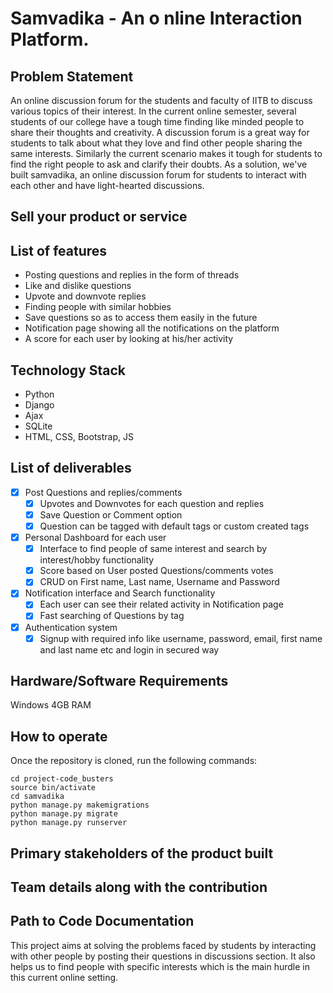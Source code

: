 
# Samvadika - An o  nline Interaction Platform.


## Problem Statement
An online discussion forum for the students and faculty of IITB to discuss various topics of their interest.
In the current online semester, several students of our college have a tough time finding like minded people to share their thoughts and creativity. A discussion forum is a great way for students to talk about what they love and find other people sharing the same interests. Similarly the current scenario makes it tough for students to find the right people to ask and clarify their doubts. As a solution, we've built samvadika, an online discussion forum for students to interact with each other and have light-hearted discussions.


## Sell your product or service


## List of features
- Posting questions and replies in the form of threads
- Like and dislike questions
- Upvote and downvote replies
- Finding people with similar hobbies
- Save questions so as to access them easily in the future
- Notification page showing all the notifications on the platform
- A score for each user by looking at his/her activity

## Technology Stack
- Python
- Django
- Ajax
- SQLite
- HTML, CSS, Bootstrap, JS

## List of deliverables
- [x] Post Questions and replies/comments
  - [x] Upvotes and Downvotes for each question and replies
  - [x] Save Question or Comment option
  - [x] Question can be tagged with default tags or custom created tags
- [x] Personal Dashboard for each user
  - [x] Interface to find people of same interest and search by interest/hobby functionality
  - [x] Score based on User posted Questions/comments votes
  - [x] CRUD on First name, Last name, Username and Password
- [x] Notification interface and Search functionality
  - [x] Each user can see their related activity in Notification page
  - [x] Fast searching of Questions by tag
- [x] Authentication system
  - [x] Signup with required info like username, password, email, first name and last name etc and login in secured way

## Hardware/Software Requirements
Windows 4GB RAM

## How to operate
Once the repository is cloned, run the following commands:
```
cd project-code_busters
source bin/activate
cd samvadika
python manage.py makemigrations
python manage.py migrate
python manage.py runserver
```

## Primary stakeholders of the product built


## Team details along with the contribution


## Path to Code Documentation



This project aims at solving the problems faced by students by interacting with other people by posting their questions in discussions section. It also helps us to find people with specific interests which is the main hurdle in this current online setting.
